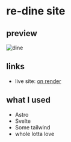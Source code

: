 # re-dine site

## preview
![dine](https://user-images.githubusercontent.com/74939915/226493744-8ff29973-5946-4d86-b12b-811a27ac588b.gif)

## links

- live site: [on render](https://redine.onrender.com/)

## what I used

- Astro
- Svelte
- Some tailwind 
- whole lotta love

